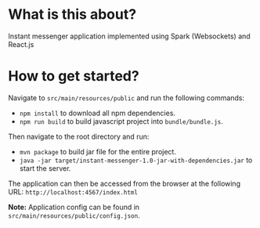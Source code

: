 # What is this about?
Instant messenger application implemented using Spark (Websockets) and React.js

# How to get started?
Navigate to `src/main/resources/public` and run the following commands: 
- `npm install` to download all npm dependencies.
- `npm run build` to build javascript project into `bundle/bundle.js`.

Then navigate to the root directory and run: 
- `mvn package` to build jar file for the entire project.
- `java -jar target/instant-messenger-1.0-jar-with-dependencies.jar` to start the server. 

The application can then be accessed from the browser at the following URL: 
`http://localhost:4567/index.html` 

**Note:** Application config can be found in `src/main/resources/public/config.json`. 
